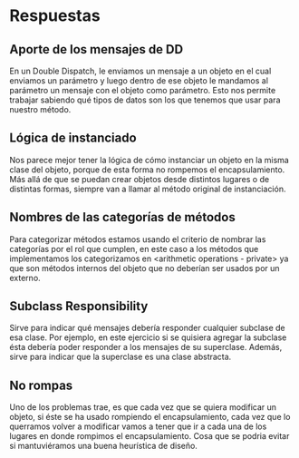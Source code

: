 # Respuestas

## Aporte de los mensajes de DD

En un Double Dispatch, le enviamos un mensaje a un objeto en el cual enviamos un parámetro y luego dentro de ese objeto le mandamos al parámetro un mensaje con el objeto como parámetro. Esto nos permite trabajar sabiendo qué tipos de datos son los que tenemos que usar para nuestro método.

## Lógica de instanciado

Nos parece mejor tener la lógica de cómo instanciar un objeto en la misma clase del objeto, porque de esta forma no rompemos el encapsulamiento. Más allá de que se puedan crear objetos desde distintos lugares o de distintas formas, siempre van a llamar al método original de instanciación. 

## Nombres de las categorías de métodos

Para categorizar métodos estamos usando el criterio de nombrar las categorías por el rol que cumplen, en este caso a los métodos que implementamos los categorizamos en <arithmetic operations - private> ya que son métodos internos del objeto que no deberían ser usados por un externo.
  
## Subclass Responsibility

Sirve para indicar qué mensajes debería responder cualquier subclase de esa clase. Por ejemplo, en este ejercicio si se quisiera agregar la subclase <Complejo> ésta debería poder responder a los mensajes de su superclase. Además, sirve para indicar que la superclase es una clase abstracta.

## No rompas

Uno de los problemas trae, es que cada vez que se quiera modificar un objeto, si éste se ha usado rompiendo el encapsulamiento, cada vez que lo querramos volver a modificar vamos a tener que ir a cada una de los lugares en donde rompimos el encapsulamiento. Cosa que se podria evitar si mantuviéramos una buena heurística de diseño.
